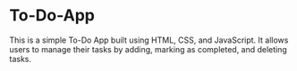 # To-Do-App
This is a simple To-Do App built using HTML, CSS, and JavaScript. It allows users to manage their tasks by adding, marking as completed, and deleting tasks.
